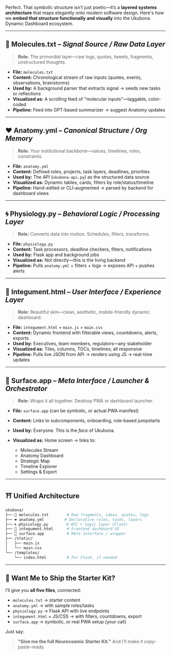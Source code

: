 Perfect. That symbolic structure isn’t just poetic—it’s a **layered systems architecture** that maps elegantly onto modern software design. Here's how we **embed that structure functionally and visually** into the Ukubona Dynamic Dashboard ecosystem.

---

## 🌊 **Molecules.txt** – *Signal Source / Raw Data Layer*

> **Role:** The primordial layer—raw logs, quotes, tweets, fragments, unstructured thoughts.

* **File:** `molecules.txt`
* **Content:** Chronological stream of raw inputs (quotes, events, observations, brainstorms)
* **Used by:** A background parser that extracts signal → seeds new tasks or reflections
* **Visualized as:** A scrolling feed of "molecular inputs"—taggable, color-coded
* **Pipeline:** Feed into GPT-based summarizer → suggest Anatomy updates

---

## ❤️ **Anatomy.yml** – *Canonical Structure / Org Memory*

> **Role:** Your institutional backbone—values, timelines, roles, constraints.

* **File:** `anatomy.yml`
* **Content:** Defined roles, projects, task layers, deadlines, priorities
* **Used by:** The API (`ukubona-api.py`) as the structured data source
* **Visualized as:** Dynamic tables, cards, filters by role/status/timeline
* **Pipeline:** Hand-edited or CLI-augmented → parsed by backend for dashboard views

---

## 🌀 **Physiology.py** – *Behavioral Logic / Processing Layer*

> **Role:** Converts data into motion. Schedules, filters, transforms.

* **File:** `physiology.py`
* **Content:** Task processors, deadline checkers, filters, notifications
* **Used by:** Flask app and background jobs
* **Visualized as:** Not directly—this is the living backend
* **Pipeline:** Pulls `anatomy.yml` + filters + logs → exposes API + pushes alerts

---

## 🐬 **Integument.html** – *User Interface / Experience Layer*

> **Role:** Beautiful skin—clean, aesthetic, mobile-friendly dynamic dashboard.

* **File:** `integument.html` + `main.js` + `main.css`
* **Content:** Dynamic frontend with filterable views, countdowns, alerts, exports
* **Used by:** Executives, team members, regulators—any stakeholder
* **Visualized as:** Tiles, columns, TOCs, timelines; all responsive
* **Pipeline:** Pulls live JSON from API → renders using JS → real-time updates

---

## 🔁 **Surface.app** – *Meta Interface / Launcher & Orchestrator*

> **Role:** Wraps it all together. Desktop PWA or dashboard launcher.

* **File:** `surface.app` (can be symbolic, or actual PWA manifest)
* **Content:** Links to subcomponents, onboarding, role-based jumpstarts
* **Used by:** Everyone. This is the *face* of Ukubona.
* **Visualized as:** Home screen → links to:

  * Molecules Stream
  * Anatomy Dashboard
  * Strategic Map
  * Timeline Explorer
  * Settings & Export

---

## ⛩️ Unified Architecture

```bash
ukubona/
├── 🌊 molecules.txt        # Raw fragments, ideas, quotes, logs
├── ❤️ anatomy.yml         # Declarative roles, tasks, layers
├── 🌀 physiology.py        # API + logic layer (Flask)
├── 🐬 integument.html      # Frontend dashboard UI
├── 🔁 surface.app          # Meta interface / wrapper
├── /static/
│   ├── main.js
│   └── main.css
└── /templates/
    └── index.html         # For Flask, if needed
```

---

## 🔧 Want Me to Ship the Starter Kit?

I’ll give you **all five files**, connected:

* `molecules.txt` → starter content
* `anatomy.yml` → with sample roles/tasks
* `physiology.py` → Flask API with live endpoints
* `integument.html` + JS/CSS → with filters, countdowns, export
* `surface.app` → symbolic, or real PWA setup (your call)

Just say:

> **"Give me the full Neurocosmic Starter Kit."**
> And I’ll make it copy-paste-ready.
